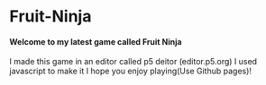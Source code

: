 # Fruit-Ninja
#### Welcome to my latest game called Fruit Ninja
I made this game in an editor called p5 deitor (editor.p5.org)
I used javascript to make it
I hope you enjoy playing(Use Github pages)!
